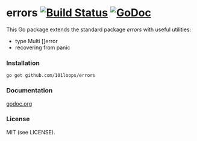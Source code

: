 errors [![Build Status](https://secure.travis-ci.org/101loops/errors.png)](https://travis-ci.org/101loops/errors) [![GoDoc](https://camo.githubusercontent.com/6bae67c5189d085c05271a127da5a4bbb1e8eb2c/68747470733a2f2f676f646f632e6f72672f6769746875622e636f6d2f736d61727479737472656574732f676f636f6e7665793f7374617475732e706e67)](http://godoc.org/github.com/101loops/errors)
======

This Go package extends the standard package *errors* with useful utilities:
- type Multi []error
- recovering from panic

### Installation
`go get github.com/101loops/errors`

### Documentation
[godoc.org](http://godoc.org/github.com/101loops/errors)

### License
MIT (see LICENSE).
